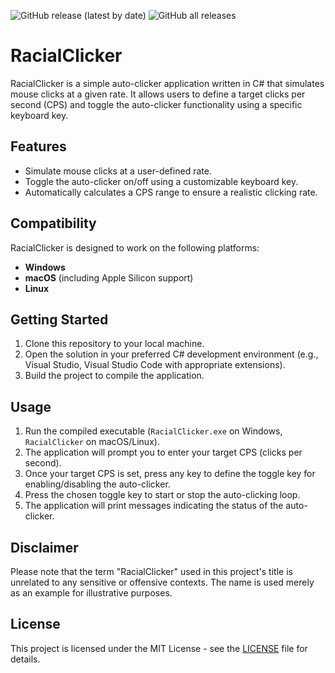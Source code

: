 ![GitHub release (latest by date)](https://img.shields.io/github/v/release/RacialGamer/AutoClicker-Cpvp?style=plastic)
![GitHub all releases](https://img.shields.io/github/downloads/RacialGamer/AutoClicker-Cpvp/total?style=plastic)

# RacialClicker

RacialClicker is a simple auto-clicker application written in C# that simulates mouse clicks at a given rate. It allows users to define a target clicks per second (CPS) and toggle the auto-clicker functionality using a specific keyboard key.

## Features

- Simulate mouse clicks at a user-defined rate.
- Toggle the auto-clicker on/off using a customizable keyboard key.
- Automatically calculates a CPS range to ensure a realistic clicking rate.

## Compatibility

RacialClicker is designed to work on the following platforms:

- **Windows**
- **macOS** (including Apple Silicon support)
- **Linux**

## Getting Started

1. Clone this repository to your local machine.
2. Open the solution in your preferred C# development environment (e.g., Visual Studio, Visual Studio Code with appropriate extensions).
3. Build the project to compile the application.

## Usage

1. Run the compiled executable (`RacialClicker.exe` on Windows, `RacialClicker` on macOS/Linux).
2. The application will prompt you to enter your target CPS (clicks per second).
3. Once your target CPS is set, press any key to define the toggle key for enabling/disabling the auto-clicker.
4. Press the chosen toggle key to start or stop the auto-clicking loop.
5. The application will print messages indicating the status of the auto-clicker.

## Disclaimer

Please note that the term "RacialClicker" used in this project's title is unrelated to any sensitive or offensive contexts. The name is used merely as an example for illustrative purposes.

## License

This project is licensed under the MIT License - see the [LICENSE](LICENSE) file for details.